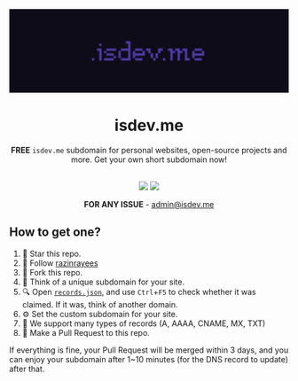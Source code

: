 <div align="center">
<a href="https://github.com/isdevme/isdevme"><img src="assets/logo.png"></a>
<h1>isdev.me</h1>

**FREE** `isdev.me` subdomain for personal websites, open-source projects and more. Get your own short subdomain now!<br><br>

[![](https://img.shields.io/badge/license-MIT-%23EFEFEF?style=flat-square&logoColor=white&labelColor=black)](/License)
[![](https://img.shields.io/badge/Donate-for%20registrar%20fees-%23FF96EE?style=flat-square&logo=buymeacoffee&logoColor=white&labelColor=black)](https://isdev.me)

**FOR ANY ISSUE** - admin@isdev.me
</div>


## How to get one?
1. 🌟 Star this repo.
2. 🌟 Follow [razinrayees](https://github.com/razinrayees/)
3. 🍴 Fork this repo.
4. 🧠 Think of a unique subdomain for your site.
5. 🔍 Open [`records.json`](/records.json), and use `Ctrl`+`F5` to check whether it was claimed. If it was, think of another domain.
6. ⚙️ Set the custom subdomain for your site.
7. 📄 We support many types of records (A, AAAA, CNAME, MX, TXT)
8. 🥰 Make a Pull Request to this repo.

If everything is fine, your Pull Request will be merged within 3 days, and you can enjoy your subdomain after 1~10 minutes (for the DNS record to update) after that.  
